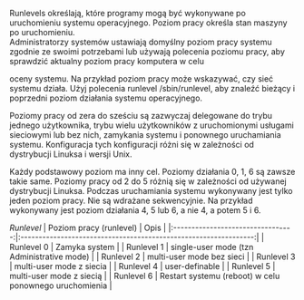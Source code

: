 Runlevels określają, które programy mogą być wykonywane po uruchomieniu systemu operacyjnego. Poziom pracy określa stan maszyny po uruchomieniu.  
Administratorzy systemów ustawiają domyślny poziom pracy systemu zgodnie ze swoimi potrzebami lub używają polecenia poziomu pracy, aby sprawdzić aktualny poziom pracy komputera w celu

oceny systemu. Na przykład poziom pracy może wskazywać, czy sieć systemu działa. Użyj polecenia runlevel /sbin/runlevel, aby znaleźć bieżący i poprzedni poziom działania systemu operacyjnego.

Poziomy pracy od zera do sześciu są zazwyczaj delegowane do trybu jednego użytkownika, trybu wielu użytkowników z uruchomionymi usługami sieciowymi lub bez nich, zamykania systemu i ponownego uruchamiania systemu. Konfiguracja tych konfiguracji różni się w zależności od dystrybucji Linuksa i wersji Unix.

Każdy podstawowy poziom ma inny cel. Poziomy działania 0, 1, 6 są zawsze takie same. Poziomy pracy od 2 do 5 różnią się w zależności od używanej dystrybucji Linuksa. Podczas uruchamiania systemu wykonywany jest tylko jeden poziom pracy. Nie są wdrażane sekwencyjnie. Na przykład wykonywany jest poziom działania 4, 5 lub 6, a nie 4, a potem 5 i 6.

*Runlevel*
|  						  							  								 Poziom pracy (runlevel)  							 						 					 |                           						  							  								 Opis  							 						 					                          |
|:---------------------------------:|:----------------------------------------------------------------:|
|         						  							  								 Runlevel 0  							 						 					       |                       						  							  								 Zamyka system  							 						 					                     |
|         						  							  								 Runlevel 1  							 						 					       |        						  							  								 single-user mode (tzn Administrative mode)  							 						 					       |
|         						  							  								 Runlevel 2  							 						 					       |                 						  							  								 multi-user mode bez sieci  							 						 					               |
|         						  							  								 Runlevel 3  							 						 					       |                 						  							  								 multi-user mode z siecia  							 						 					                |
|         						  							  								 Runlevel 4  							 						 					       |                      						  							  								 user-definable  							 						 					                     |
|         						  							  								 Runlevel 5  							 						 					       |                 						  							  								 multi-user mode z siecią  							 						 					                |
|         						  							  								 Runlevel 6  							 						 					       |  						  							  								 Restart systemu (reboot) w celu ponownego uruchomienia  							 						 					 |

